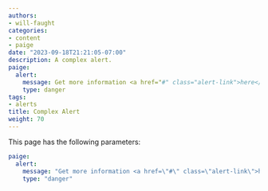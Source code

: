 ```yaml
---
authors:
- will-faught
categories:
- content
- paige
date: "2023-09-18T21:21:05-07:00"
description: A complex alert.
paige:
  alert:
    message: Get more information <a href="#" class="alert-link">here</a>.
    type: danger
tags:
- alerts
title: Complex Alert
weight: 70
---
```


This page has the following parameters:

```yaml
paige:
  alert:
    message: "Get more information <a href=\"#\" class=\"alert-link\">here</a>."
    type: "danger"
```
